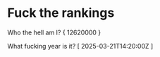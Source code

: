 # Fuck the rankings

Who the hell am I?
{ 12620000 }

What fucking year is it?
[ 2025-03-21T14:20:00Z ]
